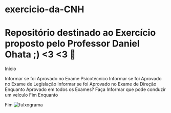 # exercicio-da-CNH
# Repositório destinado ao Exercício proposto pelo Professor Daniel Ohata ;) <3 <3 💌
Início

Informar se foi Aprovado no Exame Psicotécnico
Informar se foi Aprovado no Exame de Legislação
Informar se foi Aprovado no Exame de Direção
Enquanto Aprovado em todos os Exames? Faça
     Informar que pode conduzir um veículo
Fim Enquanto

Fim
![fulxograma](https://user-images.githubusercontent.com/106120953/169925673-460b90ed-5b61-4a48-bb46-0ba60c9f6caa.jpg)
